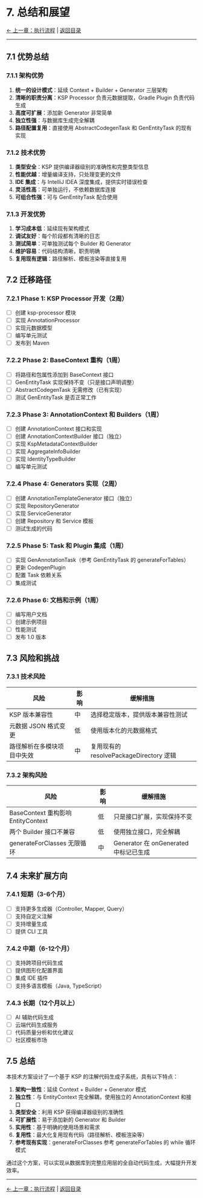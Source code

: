 # 7. 总结和展望

[← 上一章：执行流程](06-execution-flow.md) | [返回目录](README.md)

---

## 7.1 优势总结

### 7.1.1 架构优势

1. **统一的设计模式**：延续 Context + Builder + Generator 三层架构
2. **清晰的职责分离**：KSP Processor 负责元数据提取，Gradle Plugin 负责代码生成
3. **高度可扩展**：添加新 Generator 非常简单
4. **独立性强**：与数据库生成完全解耦
5. **路径配置复用**：直接使用 AbstractCodegenTask 和 GenEntityTask 的现有实现

### 7.1.2 技术优势

1. **类型安全**：KSP 提供编译器级别的准确性和完整类型信息
2. **性能优越**：增量编译支持，只处理变更的文件
3. **IDE 集成**：与 IntelliJ IDEA 深度集成，提供实时错误检查
4. **灵活性高**：可单独运行，不依赖数据库连接
5. **可组合性强**：可与 GenEntityTask 配合使用

### 7.1.3 开发优势

1. **学习成本低**：延续现有架构模式
2. **调试友好**：每个阶段都有清晰的日志
3. **测试简单**：可单独测试每个 Builder 和 Generator
4. **维护容易**：代码结构清晰，职责明确
5. **复用现有逻辑**：路径解析、模板渲染等直接复用

## 7.2 迁移路径

### 7.2.1 Phase 1: KSP Processor 开发（2周）

- [ ] 创建 ksp-processor 模块
- [ ] 实现 AnnotationProcessor
- [ ] 实现元数据模型
- [ ] 编写单元测试
- [ ] 发布到 Maven

### 7.2.2 Phase 2: BaseContext 重构（1周）

- [ ] 将路径和包属性添加到 BaseContext 接口
- [ ] GenEntityTask 实现保持不变（只是接口声明调整）
- [ ] AbstractCodegenTask 无需修改（已有实现）
- [ ] 测试 GenEntityTask 是否正常工作

### 7.2.3 Phase 3: AnnotationContext 和 Builders（1周）

- [ ] 创建 AnnotationContext 接口和实现
- [ ] 创建 AnnotationContextBuilder 接口（独立）
- [ ] 实现 KspMetadataContextBuilder
- [ ] 实现 AggregateInfoBuilder
- [ ] 实现 IdentityTypeBuilder
- [ ] 编写单元测试

### 7.2.4 Phase 4: Generators 实现（2周）

- [ ] 创建 AnnotationTemplateGenerator 接口（独立）
- [ ] 实现 RepositoryGenerator
- [ ] 实现 ServiceGenerator
- [ ] 创建 Repository 和 Service 模板
- [ ] 测试生成的代码

### 7.2.5 Phase 5: Task 和 Plugin 集成（1周）

- [ ] 实现 GenAnnotationTask（参考 GenEntityTask 的 generateForTables）
- [ ] 更新 CodegenPlugin
- [ ] 配置 Task 依赖关系
- [ ] 集成测试

### 7.2.6 Phase 6: 文档和示例（1周）

- [ ] 编写用户文档
- [ ] 创建示例项目
- [ ] 性能测试
- [ ] 发布 1.0 版本

## 7.3 风险和挑战

### 7.3.1 技术风险

| 风险 | 影响 | 缓解措施 |
|------|------|---------|
| KSP 版本兼容性 | 中 | 选择稳定版本，提供版本兼容性测试 |
| 元数据 JSON 格式变更 | 低 | 使用版本化的元数据格式 |
| 路径解析在多模块项目中失效 | 中 | 复用现有的 resolvePackageDirectory 逻辑 |

### 7.3.2 架构风险

| 风险 | 影响 | 缓解措施 |
|------|------|---------|
| BaseContext 重构影响 EntityContext | 低 | 只是接口扩展，实现保持不变 |
| 两个 Builder 接口不兼容 | 低 | 使用独立接口，完全解耦 |
| generateForClasses 无限循环 | 中 | Generator 在 onGenerated 中标记已生成 |

## 7.4 未来扩展方向

### 7.4.1 短期（3-6个月）

- [ ] 支持更多生成器（Controller, Mapper, Query）
- [ ] 支持自定义注解
- [ ] 支持增量生成
- [ ] 提供 CLI 工具

### 7.4.2 中期（6-12个月）

- [ ] 支持跨项目代码生成
- [ ] 提供图形化配置界面
- [ ] 集成 IDE 插件
- [ ] 支持多语言模板（Java, TypeScript）

### 7.4.3 长期（12个月以上）

- [ ] AI 辅助代码生成
- [ ] 云端代码生成服务
- [ ] 代码质量分析和优化建议
- [ ] 社区模板市场

## 7.5 总结

本技术方案设计了一个基于 KSP 的注解代码生成子系统，具有以下特点：

1. **架构一致性**：延续 Context + Builder + Generator 模式
2. **独立性**：与 EntityContext 完全解耦，使用独立的 AnnotationContext 和接口
3. **类型安全**：利用 KSP 获得编译器级别的准确性
4. **可扩展性**：易于添加新的 Generator 和 Builder
5. **实用性**：基于明确的使用场景和需求
6. **复用性**：最大化复用现有代码（路径解析、模板渲染等）
7. **参考现有实现**：generateForClasses 参考 generateForTables 的 while 循环模式

通过这个方案，可以实现从数据库到完整应用层的全自动代码生成，大幅提升开发效率。


---

[← 上一章：执行流程](06-execution-flow.md) | [返回目录](README.md)
